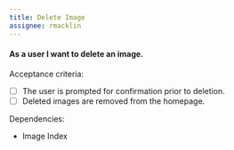 ```yaml
---
title: Delete Image
assignee: rmacklin
---
```


#### As a user I want to delete an image.

Acceptance criteria:
- [ ] The user is prompted for confirmation prior to deletion.
- [ ] Deleted images are removed from the homepage.

Dependencies:
- Image Index
